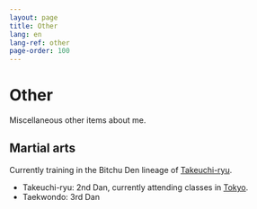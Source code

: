 ```yaml
---
layout: page
title: Other
lang: en
lang-ref: other
page-order: 100
---
```

# Other

Miscellaneous other items about me.

## Martial arts

Currently training in the Bitchu Den lineage of [Takeuchi-ryu](https://en.wikipedia.org/wiki/Takenouchi-ry%C5%AB).

* Takeuchi-ryu: 2nd Dan, currently attending classes in [Tokyo](https://takenouchiryubitchuden.amebaownd.com/).
* Taekwondo: 3rd Dan

